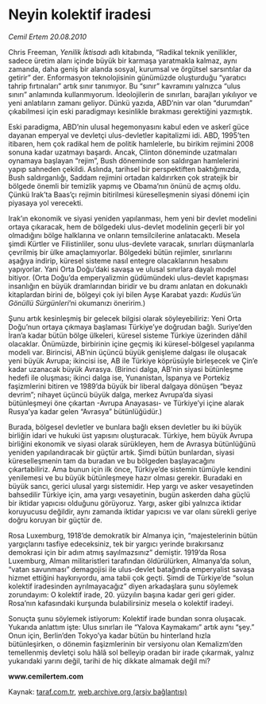 # Neyin kolektif iradesi

*Cemil Ertem 20.08.2010*

<div class="yazi"><p>Chris Freeman, <i>Yenilik İktisadı</i> adlı kitabında, “Radikal teknik yenilikler, sadece üretim alanı içinde büyük bir karmaşa yaratmakla kalmaz, aynı zamanda, daha geniş bir alanda sosyal, kurumsal ve örgütsel sarsıntılar da getirir” der. Enformasyon teknolojisinin günümüzde oluşturduğu “yaratıcı tahrip fırtınaları” artık sınır tanımıyor. Bu “sınır” kavramını yalnızca “ulus sınırı” anlamında kullanmıyorum. İdeolojilerin de sınırları, barajları yıkılıyor ve yeni anlatıların zamanı geliyor. Dünkü yazıda, ABD’nin var olan “durumdan” çıkabilmesi için eski paradigmayı kesinlikle bırakması gerektiğini yazmıştık.</p>
<p>Eski paradigma, ABD’nin ulusal hegemonyasını kabul eden ve askerî güce dayanan emperyal ve devletçi ulus-devletler kapitalizmi idi. ABD, 1995’ten itibaren, hem çok radikal hem de politik hamlelerle, bu birikim rejimini 2008 sonuna kadar uzatmayı başardı. Ancak, Clinton döneminde uzatmaları oynamaya başlayan “rejim”, Bush döneminde son saldırgan hamlelerini yapıp sahneden çekildi. Aslında, tarihsel bir perspektiften baktığımızda, Bush saldırganlığı, Saddam rejimini ortadan kaldırırken çok stratejik bir bölgede önemli bir temizlik yapmış ve Obama’nın önünü de açmış oldu. Çünkü Irak’ta Baas’çı rejimin bitirilmesi küreselleşmenin siyasi dönemi için piyasaya yol verecekti. </p>
<p>Irak’ın ekonomik ve siyasi yeniden yapılanması, hem yeni bir devlet modelini ortaya çıkaracak, hem de bölgedeki ulus-devlet modelinin geçerli bir yol olmadığını bölge halklarına ve onların temsilcilerine anlatacaktı. Mesela şimdi Kürtler ve Filistinliler, sonu ulus-devlete varacak, sınırları düşmanlarla çevrilmiş bir ülke amaçlamıyorlar. Bölgedeki bütün rejimler, sınırlarını aşağıya indirip, küresel sisteme nasıl entegre olacaklarının hesabını yapıyorlar. Yani Orta Doğu’daki savaşa ve ulusal sınırlara dayalı model bitiyor. (Orta Doğu’da emperyalizmin güdümündeki ulus-devlet kapışması insanlığın en büyük dramlarından biridir ve bu dramı anlatan en dokunaklı kitaplardan birini de, bölgeyi çok iyi bilen Ayşe Karabat yazdı: <i>Kudüs’ün Gönüllü Sürgünleri</i>’ni okumanızı öneririm.) </p>
<p>Şunu artık kesinleşmiş bir gelecek bilgisi olarak söyleyebiliriz: Yeni Orta Doğu’nun ortaya çıkmaya başlaması Türkiye’ye doğrudan bağlı. Suriye’den İran’a kadar bütün bölge ülkeleri, küresel sisteme Türkiye üzerinden dâhil olacaklar. Önümüzde, birbirinin içine geçmiş iki küresel-bölgesel yapılanma modeli var. Birincisi, AB’nin üçüncü büyük genişleme dalgası ile oluşacak yeni büyük Avrupa; ikincisi ise, AB ile Türkiye köprüsüyle birleşecek ve Çin’e kadar uzanacak büyük Avrasya. (Birinci dalga, AB’nin siyasi bütünleşme hedefi ile oluşması; ikinci dalga ise, Yunanistan, İspanya ve Portekiz faşizmlerini bitiren ve 1989’da büyük bir liberal dalgaya dönüşen “beyaz devrim”; nihayet üçüncü büyük dalga, merkez Avrupa’da siyasi bütünleşmeyi öne çıkartan -Avrupa Anayasası- ve Türkiye’yi içine alarak Rusya’ya kadar gelen “Avrasya” bütünlüğüdür.)</p>
<p>Burada, bölgesel devletler ve bunlara bağlı eksen devletler bu iki büyük birliğin idari ve hukuki üst yapısını oluşturacak. Türkiye, hem büyük Avrupa birliğini ekonomik ve siyasi olarak sürükleyen, hem de Avrasya bütünlüğünü yeniden yapılandıracak bir güçtür artık. Şimdi bütün bunlardan, siyasi küreselleşmenin tam da buradan ve bu bölgeden başlayacağını çıkartabiliriz. Ama bunun için ilk önce, Türkiye’de sistemin tümüyle kendini yenilemesi ve bu büyük bütünleşmeye hazır olması gerekir. Buradaki en büyük sancı, gerici ulusal yargı sistemidir. Hep yargı ve asker vesayetinden bahsedilir Türkiye için, ama yargı vesayetinin, bugün askerden daha güçlü bir iktidar yapıcısı olduğunu görüyoruz. Yargı, asker gibi yalnızca iktidar koruyucusu değildir, aynı zamanda iktidar yapıcısı ve var olanı sürekli geriye doğru koruyan bir güçtür de. </p>
<p>Rosa Luxemburg, 1918’de demokratik bir Almanya için, “majestelerinin bütün yargıçlarını tasfiye edeceksiniz, tek bir yargıcı yerinde bırakırsanız demokrasi için bir adım atmış sayılmazsınız” demiştir. 1919’da Rosa Luxemburg, Alman militaristleri tarafından öldürülürken, Almanya’da solun, “vatan savunması” demagojisi ile ulus-devlet batağında emperyalist savaşa hizmet ettiğini haykırıyordu, ama tabii çok geçti. Şimdi de Türkiye’de “solun kolektif iradesinden ayrılmayacağız” diyen arkadaşlara şunu söylemek zorundayım: O kolektif irade, 20. yüzyılın başına kadar geri geri gider. Rosa’nın kafasındaki kurşunda bulabilirsiniz mesela o kolektif iradeyi. </p>
<p>Sonuçta şunu söylemek istiyorum: Kolektif irade bundan sonra oluşacak. Yukarıda anlattım işte: Ulus sınırları ile “Yalova Kaymakamı” artık aynı “şey.” Onun için, Berlin’den Tokyo’ya kadar bütün bu hinterland hızla bütünleşirken, o dönemin faşizmlerinin bir versiyonu olan Kemalizm’den temellenmiş devletçi solu hâlâ sol belleyip oradan bir irade çıkarmak, yalnız yukarıdaki yarını değil, tarihi de hiç dikkate almamak değil mi?</p>
<p><b>www.cemilertem.com </b></p>
</div>

Kaynak: [taraf.com.tr](http://www.taraf.com.tr:80/cemil-ertem/makale-neyin-kolektif-iradesi.htm), [web.archive.org (arşiv bağlantısı)](http://web.archive.org/web/20100822002121/http://www.taraf.com.tr:80/cemil-ertem/makale-neyin-kolektif-iradesi.htm)
